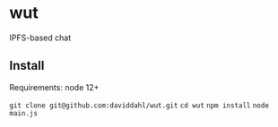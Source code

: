 # wut
IPFS-based chat

## Install

Requirements: node 12+

`git clone git@github.com:daviddahl/wut.git`
`cd wut`
`npm install`
`node main.js`
